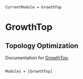 ```@meta
CurrentModule = GrowthTop
```

# GrowthTop

## Topology Optimization

Documentation for [GrowthTop](https://github.com/Aminofa70/GrowthTop.jl).

```@index
```

```@autodocs
Modules = [GrowthTop]
```
